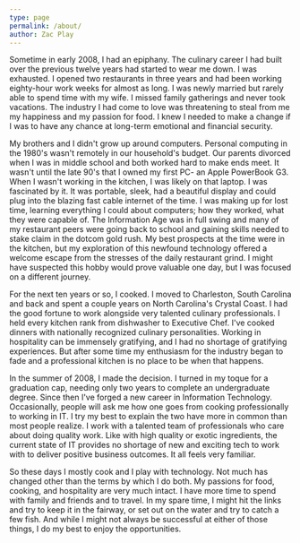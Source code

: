```yaml
---
type: page
permalink: /about/
author: Zac Play
---
```


Sometime in early 2008, I had an epiphany. The culinary career I had built over the previous twelve years had started to wear me down. I was exhausted. I opened two restaurants in three years and had been working eighty-hour work weeks for almost as long. I was newly married but rarely able to spend time with my wife. I missed family gatherings and never took vacations. The industry I had come to love was threatening to steal from me my happiness and my passion for food. I knew I needed to make a change if I was to have any chance at long-term emotional and financial security.

My brothers and I didn't grow up around computers. Personal computing in the 1980's wasn't remotely in our household's budget. Our parents divorced when I was in middle school and both worked hard to make ends meet. It wasn't until the late 90's that I owned my first PC- an Apple PowerBook G3. When I wasn't working in the kitchen, I was likely on that laptop. I was fascinated by it. It was portable, sleek, had a beautiful display and could plug into the blazing fast cable internet of the time. I was making up for lost time, learning everything I could about computers; how they worked, what they were capable of. The Information Age was in full swing and many of my restaurant peers were going back to school and gaining skills needed to stake claim in the dotcom gold rush. My best prospects at the time were in the kitchen, but my exploration of this newfound technology offered a welcome escape from the stresses of the daily restaurant grind. I might have suspected this hobby would prove valuable one day, but I was focused on a different journey.

For the next ten years or so, I cooked. I moved to Charleston, South Carolina and back and spent a couple years on North Carolina's Crystal Coast. I had the good fortune to work alongside very talented culinary professionals. I held every kitchen rank from dishwasher to Executive Chef. I've cooked dinners with nationally recognized culinary personalities. Working in hospitality can be immensely gratifying, and I had no shortage of gratifying experiences. But after some time my enthusiasm for the industry began to fade and a professional kitchen is no place to be when that happens.

In the summer of 2008, I made the decision. I turned in my toque for a graduation cap, needing only two years to complete an undergraduate degree. Since then I've forged a new career in Information Technology. Occasionally, people will ask me how one goes from cooking professionally to working in IT. I try my best to explain the two have more in common than most people realize. I work with a talented team of professionals who care about doing quality work. Like with high quality or exotic ingredients, the current state of IT provides no shortage of new and exciting tech to work with to deliver positive business outcomes. It all feels very familiar.

So these days I mostly cook and I play with technology. Not much has changed other than the terms by which I do both. My passions for food, cooking, and hospitality are very much intact. I have more time to spend with family and friends and to travel. In my spare time, I might hit the links and try to keep it in the fairway, or set out on the water and try to catch a few fish. And while I might not always be successful at either of those things, I do my best to enjoy the opportunities.